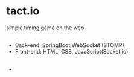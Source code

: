 # tact.io
simple timing game on the web
## 
- Back-end: SpringBoot,WebSocket (STOMP) 
- Front-end: HTML, CSS, JavaScript(Socket.io)

## 
- 
